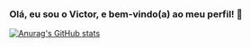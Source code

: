 ### Olá, eu sou o Victor, e bem-vindo(a) ao meu perfil! 👋

[![Anurag's GitHub stats](https://github-readme-stats.vercel.app/api?username=VictorRafael735&show_icons=true&theme=dracula)](https://github.com/anuraghazra/github-readme-stats)
